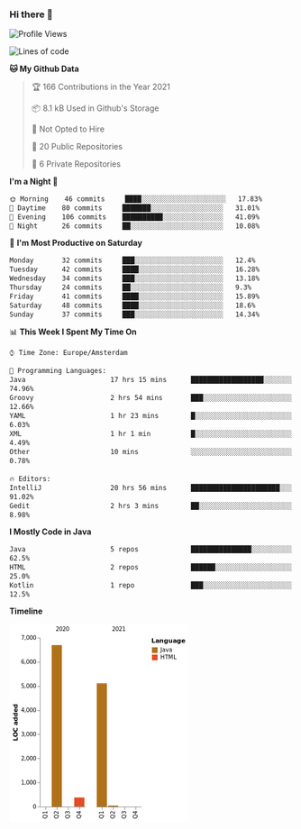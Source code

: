 ### Hi there 👋


<!--START_SECTION:waka-->
![Profile Views](http://img.shields.io/badge/Profile%20Views-3-blue)

![Lines of code](https://img.shields.io/badge/From%20Hello%20World%20I%27ve%20Written-12236%20lines%20of%20code-blue)

**🐱 My Github Data** 

> 🏆 166 Contributions in the Year 2021
 > 
> 📦 8.1 kB Used in Github's Storage 
 > 
> 🚫 Not Opted to Hire
 > 
> 📜 20 Public Repositories 
 > 
> 🔑 6 Private Repositories  
 > 
**I'm a Night 🦉** 

```text
🌞 Morning    46 commits     ████░░░░░░░░░░░░░░░░░░░░░   17.83% 
🌆 Daytime    80 commits     ███████░░░░░░░░░░░░░░░░░░   31.01% 
🌃 Evening    106 commits    ██████████░░░░░░░░░░░░░░░   41.09% 
🌙 Night      26 commits     ██░░░░░░░░░░░░░░░░░░░░░░░   10.08%

```
📅 **I'm Most Productive on Saturday** 

```text
Monday       32 commits     ███░░░░░░░░░░░░░░░░░░░░░░   12.4% 
Tuesday      42 commits     ████░░░░░░░░░░░░░░░░░░░░░   16.28% 
Wednesday    34 commits     ███░░░░░░░░░░░░░░░░░░░░░░   13.18% 
Thursday     24 commits     ██░░░░░░░░░░░░░░░░░░░░░░░   9.3% 
Friday       41 commits     ████░░░░░░░░░░░░░░░░░░░░░   15.89% 
Saturday     48 commits     ████░░░░░░░░░░░░░░░░░░░░░   18.6% 
Sunday       37 commits     ███░░░░░░░░░░░░░░░░░░░░░░   14.34%

```


📊 **This Week I Spent My Time On** 

```text
⌚︎ Time Zone: Europe/Amsterdam

💬 Programming Languages: 
Java                     17 hrs 15 mins      ██████████████████░░░░░░░   74.96% 
Groovy                   2 hrs 54 mins       ███░░░░░░░░░░░░░░░░░░░░░░   12.66% 
YAML                     1 hr 23 mins        █░░░░░░░░░░░░░░░░░░░░░░░░   6.03% 
XML                      1 hr 1 min          █░░░░░░░░░░░░░░░░░░░░░░░░   4.49% 
Other                    10 mins             ░░░░░░░░░░░░░░░░░░░░░░░░░   0.78%

🔥 Editors: 
IntelliJ                 20 hrs 56 mins      ██████████████████████░░░   91.02% 
Gedit                    2 hrs 3 mins        ██░░░░░░░░░░░░░░░░░░░░░░░   8.98%

```

**I Mostly Code in Java** 

```text
Java                     5 repos             ███████████████░░░░░░░░░░   62.5% 
HTML                     2 repos             ██████░░░░░░░░░░░░░░░░░░░   25.0% 
Kotlin                   1 repo              ███░░░░░░░░░░░░░░░░░░░░░░   12.5%

```


**Timeline**

![Chart not found](https://raw.githubusercontent.com/powercasgamer/powercasgamer/master/charts/bar_graph.png) 


<!--END_SECTION:waka-->

